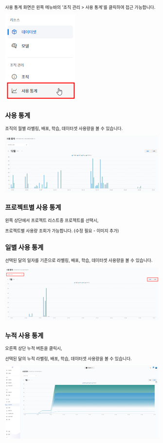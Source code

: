 사용 통계 화면은 왼쪽 메뉴바의 '조직 관리 > 사용 통계'를 클릭하여 접근 가능합니다.

![img1](https://raw.githubusercontent.com/vazilcompany/vridge-docs/main/img/organization/usage_statistics/move_to_statistics_button.png)  


사용 통계 
------
조직의 월별 라벨링, 배포, 학습, 데이터셋 사용량을 볼 수 있습니다.


![img1](https://raw.githubusercontent.com/vazilcompany/vridge-docs/main/img/organization/usage_statistics/usage_statistics_1.png)  



프로젝트별 사용 통계
------
왼쪽 상단에서 프로젝트 리스트중 프로젝트를 선택시, 

프로젝트별 사용량 조회가 가능합니다. (수정 필요 - 이미지 추가)

  

일별 사용 통계
------------
선택된 달의 일자를 기준으로 라벨링, 배포, 학습, 데이터셋 사용량을 볼 수 있습니다. 

![img1](https://raw.githubusercontent.com/vazilcompany/vridge-docs/main/img/organization/usage_statistics/organization_statistics_2.png)  




누적 사용 통계
------

오른쪽 상단 누적 버튼을 클릭시, 

선택된 달의 누적 라벨링, 배포, 학습, 데이터셋 사용량을 볼 수 있습니다. 


![img1](https://raw.githubusercontent.com/vazilcompany/vridge-docs/main/img/organization/usage_statistics/organization_statistics_3.png)  

